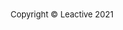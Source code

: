 <!DOCTYPE html>

<html lang="en">
        <footer style="font-size: small; text-align: center;">
            Copyright &#169; Leactive 2021
        </footer>
